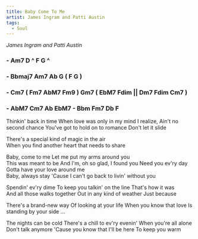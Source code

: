 ```yaml
---
title: Baby Come To Me
artist: James Ingram and Patti Austin 
tags: 
  - Soul
---
```

*James Ingram and Patti Austin*
### - Am7 D ^ F G ^  
### - Bbmaj7 Am7 Ab G ( F G ) 
### - Cm7 ( Fm7  AbM7  Fm9 ) Gm7 ( EbM7 Fdim || Dm7 Fdim Cm7 ) 
### - AbM7 Cm7 Ab EbM7 - Bbm Fm7 Db F

Thinkin' back in time  When love was only in my mind  I realize, 
Ain't no second chance  You've got to hold on to romance Don't let it slide   

There's a special kind of magic in the air  
When you find another heart that needs to share  

Baby, come to me  Let me put my arms around you  
This was meant to be  And I'm, oh so glad, I found you
Need you ev'ry day  Gotta have your love around me  
Baby, always stay  'Cause I can't go back to livin' without you 

Spendin' ev'ry dime  To keep you talkin' on the line  That's how it was  
And all those walks together Out in any kind of weather  Just because  

There's a brand-new way  Of looking at your life
When you know that love  Is standing by your side ...  

The nights can be cold  There's a chill to ev'ry evenin' When you're all alone  
Don't talk anymore  'Cause you know that I'll be here  To keep you warm    



